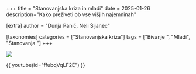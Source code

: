 +++
title = "Stanovanjska kriza in mladi"
date = 2025-01-26
description="Kako preživeti ob vse višjih najemninah"

[extra]
author = "Dunja Panič, Neli Šijanec"

[taxonomies]
categories = ["Stanovanjska kriza"]
tags = ["Bivanje ", "Mladi", "Stanovanja "]
+++

![](slika1.svg)

{{ youtube(id="ffubqVqLF2E") }}
